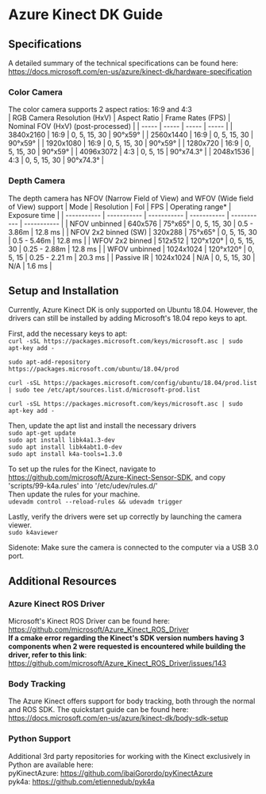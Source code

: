 # Azure Kinect DK Guide

## Specifications
A detailed summary of the technical specifications can be found here: https://docs.microsoft.com/en-us/azure/kinect-dk/hardware-specification

### Color Camera
The color camera supports 2 aspect ratios: 16:9 and 4:3<br>
| RGB Camera Resolution (HxV) | Aspect Ratio | Frame Rates (FPS) | Nominal FOV (HxV) (post-processed) |
| ----- | ----- | ----- | ----- |
| 3840x2160 | 16:9 | 0, 5, 15, 30 | 90°x59° |
| 2560x1440 | 16:9 | 0, 5, 15, 30 | 90°x59° |
| 1920x1080 | 16:9 | 0, 5, 15, 30 | 90°x59° |
| 1280x720 | 16:9 | 0, 5, 15, 30 | 90°x59° |
| 4096x3072 | 4:3 | 0, 5, 15 | 90°x74.3° |
| 2048x1536 | 4:3 | 0, 5, 15, 30 | 90°x74.3° |

### Depth Camera
The depth camera has NFOV (Narrow Field of View) and WFOV (Wide field of View) support
| Mode                  | Resolution	| FoI       |	FPS	          | Operating range* | Exposure time |
| ----------- | ----------- | ----------- | ----------- | ----------- | ----------- |
| NFOV unbinned	        | 640x576     |	75°x65°   |	0, 5, 15, 30  |	0.5 - 3.86m | 12.8 ms | 
| NFOV 2x2 binned (SW)  | 320x288     | 75°x65°	  | 0, 5, 15, 30  | 0.5 - 5.46m | 12.8 ms | 
| WFOV 2x2 binned	      | 512x512	    | 120°x120° | 0, 5, 15, 30  | 0.25 - 2.88m | 12.8 ms |
| WFOV unbinned	        | 1024x1024   | 120°x120°	| 0, 5, 15      | 0.25 - 2.21 m | 20.3 ms |
| Passive IR            | 1024x1024   | N/A	      | 0, 5, 15, 30  | N/A | 1.6 ms |

## Setup and Installation
Currently, Azure Kinect DK is only supported on Ubuntu 18.04. However, the drivers can still be installed by adding Microsoft's 18.04 repo keys to apt.  

First, add the necessary keys to apt:  
`curl -sSL https://packages.microsoft.com/keys/microsoft.asc | sudo apt-key add -`  

`sudo apt-add-repository https://packages.microsoft.com/ubuntu/18.04/prod`  

`curl -sSL https://packages.microsoft.com/config/ubuntu/18.04/prod.list | sudo tee /etc/apt/sources.list.d/microsoft-prod.list`  

`curl -sSL https://packages.microsoft.com/keys/microsoft.asc | sudo apt-key add -`  

Then, update the apt list and install the necessary drivers  
`sudo apt-get update`  
`sudo apt install libk4a1.3-dev`  
`sudo apt install libk4abt1.0-dev`  
`sudo apt install k4a-tools=1.3.0`  

To set up the rules for the Kinect, navigate to https://github.com/microsoft/Azure-Kinect-Sensor-SDK, and copy 'scripts/99-k4a.rules' into '/etc/udev/rules.d/'  
Then update the rules for your machine.  
`udevadm control --reload-rules && udevadm trigger`  


Lastly, verify the drivers were set up correctly by launching the camera viewer.  
`sudo k4aviewer`  

Sidenote: Make sure the camera is connected to the computer via a USB 3.0 port.

## Additional Resources

### Azure Kinect ROS Driver
Microsoft's Kinect ROS Driver can be found here: https://github.com/microsoft/Azure_Kinect_ROS_Driver  
**If a cmake error regarding the Kinect's SDK version numbers having 3 components when 2 were requested is encountered while building the driver, refer to this link**: https://github.com/microsoft/Azure_Kinect_ROS_Driver/issues/143  

### Body Tracking
The Azure Kinect offers support for body tracking, both through the normal and ROS SDK. The quickstart guide can be found here:
https://docs.microsoft.com/en-us/azure/kinect-dk/body-sdk-setup

### Python Support
Additional 3rd party repositories for working with the Kinect exclusively in Python are available here:    
pyKinectAzure: https://github.com/ibaiGorordo/pyKinectAzure  
pyk4a: https://github.com/etiennedub/pyk4a  


